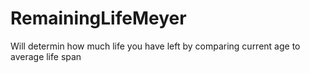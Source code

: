 # RemainingLifeMeyer
 Will determin how much life you have left by comparing current age to average life span
